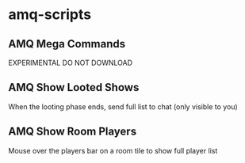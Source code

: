 # amq-scripts

## AMQ Mega Commands
EXPERIMENTAL DO NOT DOWNLOAD

## AMQ Show Looted Shows
When the looting phase ends, send full list to chat (only visible to you)

## AMQ Show Room Players
Mouse over the players bar on a room tile to show full player list
